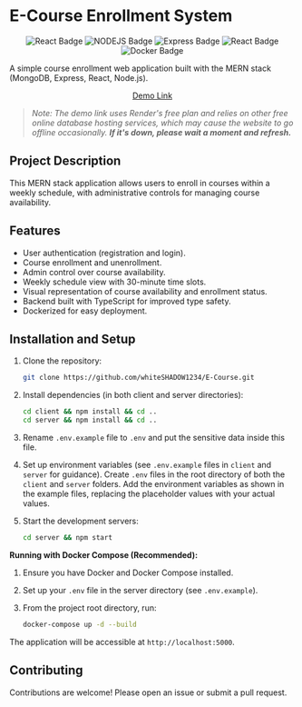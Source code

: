 # E-Course Enrollment System
<p align="center">
  <img src="https://img.shields.io/badge/REACT->=18.3.1-lightgreen?style=for-the-badge" alt="React Badge" />
  <img src="https://img.shields.io/badge/NODEJS->=20.18.0-green?style=for-the-badge" alt="NODEJS Badge" />
  <img src="https://img.shields.io/badge/EXPRESSJS->=4.21.1-orange?style=for-the-badge" alt="Express Badge" />
  <img src="https://img.shields.io/badge/Mongodb->=6.0-darkgreen?style=for-the-badge" alt="React Badge" />
  <img src="https://img.shields.io/badge/DOCKER->=27.3.1-blue?style=for-the-badge" alt="Docker Badge" />
</p>
A simple course enrollment web application built with the MERN stack (MongoDB, Express, React, Node.js).

<p align="center">
  <a href="https://e-course-wuge.onrender.com/">Demo Link</a>
</p>

> *Note: The demo link uses Render's free plan and relies on other free online database hosting services, which may cause the website to go offline occasionally. **If it's down, please wait a moment and refresh.***
## Project Description

This MERN stack application allows users to enroll in courses within a weekly schedule, with administrative controls for managing course availability.

## Features

*   User authentication (registration and login).
*   Course enrollment and unenrollment.
*   Admin control over course availability.
*   Weekly schedule view with 30-minute time slots.
*   Visual representation of course availability and enrollment status.
*   Backend built with TypeScript for improved type safety.
*   Dockerized for easy deployment.


## Installation and Setup

1.  Clone the repository:

    ```bash
    git clone https://github.com/whiteSHADOW1234/E-Course.git
    ```

2.  Install dependencies (in both client and server directories):

    ```bash
    cd client && npm install && cd ..
    cd server && npm install && cd ..
    ```
3. Rename `.env.example` file to `.env` and put the sensitive data inside this file.

4.  Set up environment variables (see `.env.example` files in `client` and `server` for guidance). Create `.env` files in the root directory of both the `client` and `server` folders. Add the environment variables as shown in the example files, replacing the placeholder values with your actual values.


5.  Start the development servers:

    ```bash
    cd server && npm start
    ```


**Running with Docker Compose (Recommended):**

1.  Ensure you have Docker and Docker Compose installed.
2.  Set up your `.env` file in the server directory (see `.env.example`).
3.  From the project root directory, run:

    ```bash
    docker-compose up -d --build
    ```

The application will be accessible at `http://localhost:5000`.

## Contributing

Contributions are welcome!  Please open an issue or submit a pull request.